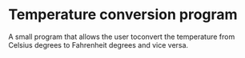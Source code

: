 # Temperature conversion program
 A small program that allows the user toconvert the temperature from Celsius degrees to Fahrenheit degrees and vice versa.
